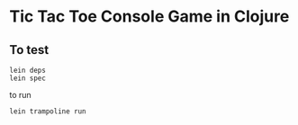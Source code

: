# Tic Tac Toe Console Game in Clojure

## To test

```
lein deps
lein spec
```

to run

```
lein trampoline run
```
